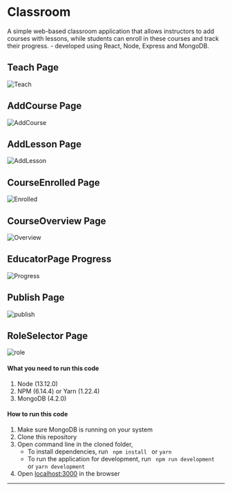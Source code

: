 # Classroom

A simple web-based classroom application that allows instructors to add courses with lessons, while students can enroll in these courses and track their progress. - developed using React, Node, Express and MongoDB.

## Teach Page
![Teach](https://github.com/kuluruvineeth/mern-classroom/blob/master/screenshots/Teach.png)

## AddCourse Page
![AddCourse](https://github.com/kuluruvineeth/mern-classroom/blob/master/screenshots/addcourse.png)

## AddLesson Page
![AddLesson](https://github.com/kuluruvineeth/mern-classroom/blob/master/screenshots/addlesson.png)

## CourseEnrolled Page
![Enrolled](https://github.com/kuluruvineeth/mern-classroom/blob/master/screenshots/course_enrolled.png)

## CourseOverview Page
![Overview](https://github.com/kuluruvineeth/mern-classroom/blob/master/screenshots/course_overview0.png)

## EducatorPage Progress
![Progress](https://github.com/kuluruvineeth/mern-classroom/blob/master/screenshots/educator_progress.png)

## Publish Page
![publish](https://github.com/kuluruvineeth/mern-classroom/blob/master/screenshots/publish.png)

## RoleSelector Page
![role](https://github.com/kuluruvineeth/mern-classroom/blob/master/screenshots/roleSelector.png)

#### What you need to run this code
1. Node (13.12.0)
2. NPM (6.14.4) or Yarn (1.22.4)
3. MongoDB (4.2.0)

####  How to run this code
1. Make sure MongoDB is running on your system
2. Clone this repository
3. Open command line in the cloned folder,
   - To install dependencies, run ```  npm install  ``` or ``` yarn ```
   - To run the application for development, run ```  npm run development  ``` or ``` yarn development ```
4. Open [localhost:3000](http://localhost:3000/) in the browser
----
